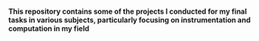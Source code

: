 #### This repository contains some of the projects I conducted for my final tasks in various subjects, particularly focusing on instrumentation and computation in my field
